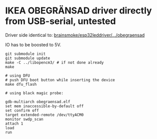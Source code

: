 # IKEA OBEGRÄNSAD driver directly from USB-serial, untested


Driver side identical to: [brainsmoke/esp32leddriver/.../obegraensad](https://github.com/brainsmoke/esp32leddriver/tree/master/firmware/stm32/obegraensad)

IO has to be boosted to 5V.

```
git submodule init
git submodule update
make -C ../libopencm3/ # if not done already
make

# using DFU
# push DFU boot button while inserting the device
make dfu_flash

# using black magic probe:

gdb-multiarch obegraensad.elf
set mem inaccessible-by-default off
set confirm off
target extended-remote /dev/ttyACM0
monitor swdp_scan
attach 1
load
run
```

